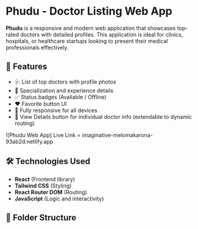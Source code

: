 # Phudu - Doctor Listing Web App

**Phudu** is a responsive and modern web application that showcases top-rated doctors with detailed profiles. This application is ideal for clinics, hospitals, or healthcare startups looking to present their medical professionals effectively.

## 🚀 Features

- 🩺 List of top doctors with profile photos
- 📄 Specialization and experience details
- ✅ Status badges (Available / Offline)
- ❤️ Favorite button UI
- 📱 Fully responsive for all devices
- 🔎 View Details button for individual doctor info (extendable to dynamic routing)



![Phudu Web App] Live Link = imaginative-melomakarona-93ab2d.netlify.app

## 🛠️ Technologies Used

- **React** (Frontend library)
- **Tailwind CSS** (Styling)
- **React Router DOM** (Routing)
- **JavaScript** (Logic and interactivity)

## 📁 Folder Structure

